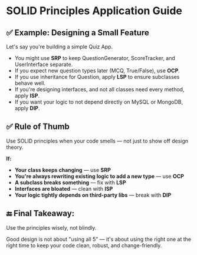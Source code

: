 # SOLID Principles Application Guide

## ✅ Example: Designing a Small Feature

Let's say you're building a simple Quiz App.

- You might use **SRP** to keep QuestionGenerator, ScoreTracker, and UserInterface separate.
- If you expect new question types later (MCQ, True/False), use **OCP**.
- If you use inheritance for Question, apply **LSP** to ensure subclasses behave well.
- If you're designing interfaces, and not all classes need every method, apply **ISP**.
- If you want your logic to not depend directly on MySQL or MongoDB, apply **DIP**.

## ✅ Rule of Thumb

Use SOLID principles when your code smells — not just to show off design theory.

**If:**
- **Your class keeps changing** — use **SRP**
- **You're always rewriting existing logic to add a new type** — use **OCP**
- **A subclass breaks something** — fix with **LSP**
- **Interfaces are bloated** — clean with **ISP**
- **Your logic tightly depends on third-party libs** — break with **DIP**

## 🔚 Final Takeaway:

Use the principles wisely, not blindly.

Good design is not about "using all 5" — it's about using the right one at the right time to keep your code clean, robust, and change-friendly.
